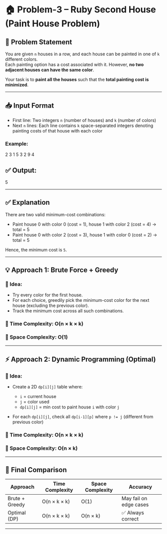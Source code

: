 # 🏠 Problem-3 – Ruby Second House (Paint House Problem)

## 🧩 Problem Statement

You are given `n` houses in a row, and each house can be painted in one of `k` different colors.  
Each painting option has a cost associated with it. However, **no two adjacent houses can have the same color**.

Your task is to **paint all the houses** such that the **total painting cost is minimized**.

---

## 📥 Input Format

- First line: Two integers `n` (number of houses) and `k` (number of colors)
- Next `n` lines: Each line contains `k` space-separated integers denoting painting costs of that house with each color

### Example:
2 3
1 5 3
2 9 4


## ✅ Output:
5


---

## ✅ Explanation

There are two valid minimum-cost combinations:

- Paint house 0 with color 0 (cost = 1), house 1 with color 2 (cost = 4) → total = 5  
- Paint house 0 with color 2 (cost = 3), house 1 with color 0 (cost = 2) → total = 5

Hence, the minimum cost is `5`.

---

## 💡 Approach 1: Brute Force + Greedy

### 🔹 Idea:
- Try every color for the first house.
- For each choice, greedily pick the minimum-cost color for the next house (excluding the previous color).
- Track the minimum cost across all such combinations.

### 🔸 Time Complexity: O(n × k × k)  
### 🔸 Space Complexity: O(1)

---

## ⚡ Approach 2: Dynamic Programming (Optimal)

### 🔹 Idea:
- Create a 2D `dp[i][j]` table where:
  - `i` = current house
  - `j` = color used
  - `dp[i][j]` = min cost to paint house `i` with color `j`

- For each `dp[i][j]`, check all `dp[i-1][p]` where `p != j` (different from previous color)

### 🔸 Time Complexity: O(n × k × k)  
### 🔸 Space Complexity: O(n × k)

---

## 📌 Final Comparison

| Approach     | Time Complexity | Space Complexity | Accuracy   |
|--------------|------------------|------------------|------------|
| Brute + Greedy | O(n × k × k)    | O(1)             | May fail on edge cases |
| Optimal (DP) | O(n × k × k)     | O(n × k)         | ✅ Always correct   | 

---

